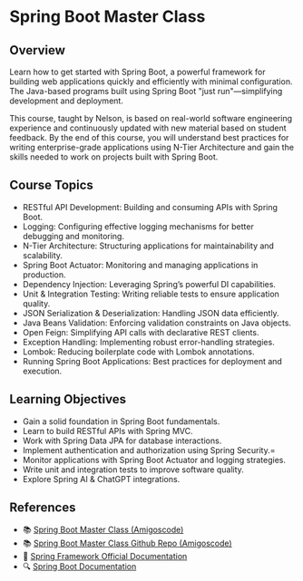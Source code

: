 # Spring Boot Master Class

## Overview

Learn how to get started with Spring Boot, a powerful framework for building web applications quickly and efficiently with minimal configuration. The Java-based programs built using Spring Boot "just run"—simplifying development and deployment.

This course, taught by Nelson, is based on real-world software engineering experience and continuously updated with new material based on student feedback. By the end of this course, you will understand best practices for writing enterprise-grade applications using N-Tier Architecture and gain the skills needed to work on projects built with Spring Boot.


## Course Topics

- RESTful API Development: Building and consuming APIs with Spring Boot.
- Logging: Configuring effective logging mechanisms for better debugging and monitoring.
- N-Tier Architecture: Structuring applications for maintainability and scalability.
- Spring Boot Actuator: Monitoring and managing applications in production.
- Dependency Injection: Leveraging Spring’s powerful DI capabilities.
- Unit & Integration Testing: Writing reliable tests to ensure application quality.
- JSON Serialization & Deserialization: Handling JSON data efficiently.
- Java Beans Validation: Enforcing validation constraints on Java objects.
- Open Feign: Simplifying API calls with declarative REST clients.
- Exception Handling: Implementing robust error-handling strategies.
- Lombok: Reducing boilerplate code with Lombok annotations.
- Running Spring Boot Applications: Best practices for deployment and execution.

## Learning Objectives

- Gain a solid foundation in Spring Boot fundamentals.
- Learn to build RESTful APIs with Spring MVC.
- Work with Spring Data JPA for database interactions.
- Implement authentication and authorization using Spring Security.=
- Monitor applications with Spring Boot Actuator and logging strategies.
- Write unit and integration tests to improve software quality.
- Explore Spring AI & ChatGPT integrations.

## References 

- 📚 [Spring Boot Master Class (Amigoscode)](https://www.amigoscode.com/courses/spring-boot-master-class)
- 📚 [Spring Boot Master Class Github Repo (Amigoscode)](https://github.com/amigoscode/spring-boot-master-class-course)
- 📖 [Spring Framework Official Documentation](https://docs.spring.io/spring-framework/docs/current/reference/html/)
- 🔍 [Spring Boot Documentation](https://docs.spring.io/spring-boot/docs/current/reference/html/)
